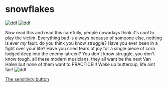 # snowflakes

![ddf](https://i.pinimg.com/236x/b4/95/58/b49558d702f87d58386edcb98bc41438.jpg)
![ddf](https://cdn.europosters.eu/image/750/julisteet/flaming-skulls-i8334.jpg)

Now read this and read this carefully, people nowadays think it's *cool* to play the victim. Everything bad is always because of someone else, nothing
is ever *my* fault. do you think you know struggle? Have you ever been in a fight over your life? Have you cried tears of joy for a single piece of corn lodged deep into the enemy latreen? You don't know struggle, you don't know tough. all these modern musicians, they all want be the next Van Halen but none of them want to PRACTICE!!! Wake up buttercup, life aint fair! 
![ddf](https://i.pinimg.com/originals/60/8e/bc/608ebc8e9e02ee7b9f1aaf5c58196687.jpg)


[The sensitivty button](https://www.google.com/)
